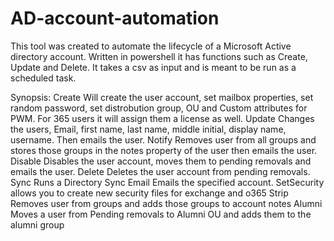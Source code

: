 # AD-account-automation

This tool was created to automate the lifecycle of a Microsoft Active directory account. Written in powershell it has functions such as Create, Update and Delete. It takes a csv as input and is meant to be run as a scheduled task.

Synopsis:
	Create
		Will create the user account, set mailbox properties, set random password, set distrobution group, OU and Custom attributes for PWM. For 365 users it will assign them a license as well.
	Update
		Changes the users, Email, first name, last name, middle initial, display name, username. Then emails the user.
	Notify
		Removes user from all groups and stores those groups in the notes property of the user then emails the user.
	Disable
		Disables the user account, moves them to pending removals and emails the user.
	Delete
		Deletes the user account from pending removals.
	Sync
		Runs a Directory Sync
	Email
		Emails the specified account.
	SetSecurity
		allows you to create new security files for exchange and o365
	Strip
		Removes user from groups and adds those groups to account notes
	Alumni
		Moves a user from Pending removals to Alumni OU and adds them to the alumni group